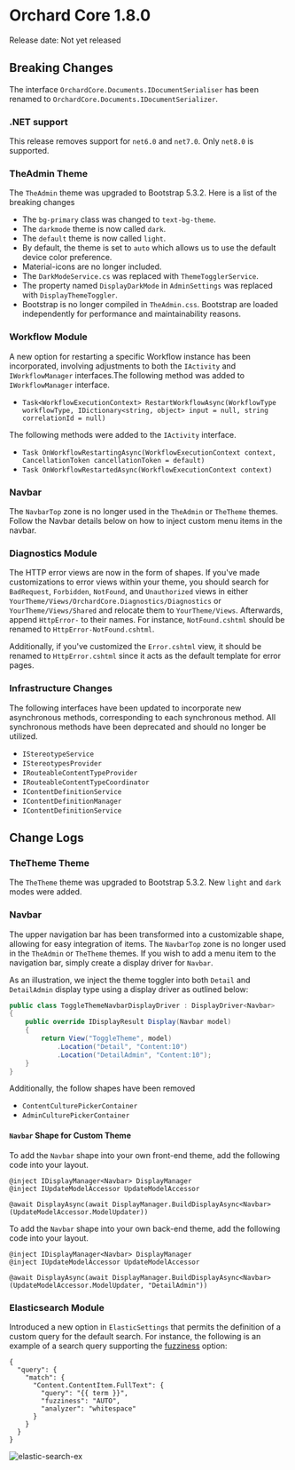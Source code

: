 # Orchard Core 1.8.0

Release date: Not yet released

## Breaking Changes

The interface `OrchardCore.Documents.IDocumentSerialiser` has been renamed to `OrchardCore.Documents.IDocumentSerializer`.

### .NET support

This release removes support for `net6.0` and `net7.0`. Only `net8.0` is supported.

### TheAdmin Theme

The `TheAdmin` theme was upgraded to Bootstrap 5.3.2. Here is a list of the breaking changes

- The `bg-primary` class was changed to `text-bg-theme`.
- The `darkmode` theme is now called `dark`.
- The `default` theme is now called `light`.
- By default, the theme is set to `auto` which allows us to use the default device color preference.
- Material-icons are no longer included.
- The `DarkModeService.cs` was replaced with `ThemeTogglerService`.
- The property named `DisplayDarkMode` in `AdminSettings` was replaced with `DisplayThemeToggler`.
- Bootstrap is no longer compiled in `TheAdmin.css`. Bootstrap are loaded independently for performance and maintainability reasons.

### Workflow Module

A new option for restarting a specific Workflow instance has been incorporated, involving adjustments to both the `IActivity` and `IWorkflowManager` interfaces.The following method was added to `IWorkflowManager` interface.

- `Task<WorkflowExecutionContext> RestartWorkflowAsync(WorkflowType workflowType, IDictionary<string, object> input = null, string correlationId = null)`

 The following methods were added to the `IActivity` interface.

- `Task OnWorkflowRestartingAsync(WorkflowExecutionContext context, CancellationToken cancellationToken = default)`
- `Task OnWorkflowRestartedAsync(WorkflowExecutionContext context)`

### Navbar

 The `NavbarTop` zone is no longer used in the `TheAdmin` or `TheTheme` themes. Follow the Navbar details below on how to inject custom menu items in the navbar.

### Diagnostics Module

The HTTP error views are now in the form of shapes. If you've made customizations to error views within your theme, you should search for `BadRequest`, `Forbidden`, `NotFound`, and `Unauthorized` views in either `YourTheme/Views/OrchardCore.Diagnostics/Diagnostics` or `YourTheme/Views/Shared` and relocate them to `YourTheme/Views`. Afterwards, append `HttpError-` to their names. For instance, `NotFound.cshtml` should be renamed to `HttpError-NotFound.cshtml`.

Additionally, if you've customized the `Error.cshtml` view, it should be renamed to `HttpError.cshtml` since it acts as the default template for error pages.

### Infrastructure Changes

The following interfaces have been updated to incorporate new asynchronous methods, corresponding to each synchronous method. All synchronous methods have been deprecated and should no longer be utilized.

- `IStereotypeService`
- `IStereotypesProvider`
- `IRouteableContentTypeProvider`
- `IRouteableContentTypeCoordinator`
- `IContentDefinitionService`
- `IContentDefinitionManager`
- `IContentDefinitionService`

## Change Logs

### TheTheme Theme

The `TheTheme` theme was upgraded to Bootstrap 5.3.2. New `light` and `dark` modes were added.

### Navbar

The upper navigation bar has been transformed into a customizable shape, allowing for easy integration of items. The `NavbarTop` zone is no longer used in the `TheAdmin` or `TheTheme` themes. If you wish to add a menu item to the navigation bar, simply create a display driver for `Navbar`.

As an illustration, we inject the theme toggler into both `Detail` and `DetailAdmin` display type using a display driver as outlined below:

```csharp
public class ToggleThemeNavbarDisplayDriver : DisplayDriver<Navbar>
{
    public override IDisplayResult Display(Navbar model)
    {
        return View("ToggleTheme", model)
            .Location("Detail", "Content:10")
            .Location("DetailAdmin", "Content:10");
    }
}
```

 Additionally, the follow shapes have been removed

- `ContentCulturePickerContainer`
- `AdminCulturePickerContainer`

#### `Navbar` Shape for Custom Theme

To add the `Navbar` shape into your own front-end theme, add the following code into your layout.

```
@inject IDisplayManager<Navbar> DisplayManager
@inject IUpdateModelAccessor UpdateModelAccessor

@await DisplayAsync(await DisplayManager.BuildDisplayAsync<Navbar>(UpdateModelAccessor.ModelUpdater))
```

To add the `Navbar` shape into your own back-end theme, add the following code into your layout.

```
@inject IDisplayManager<Navbar> DisplayManager
@inject IUpdateModelAccessor UpdateModelAccessor

@await DisplayAsync(await DisplayManager.BuildDisplayAsync<Navbar>(UpdateModelAccessor.ModelUpdater, "DetailAdmin"))
```

### Elasticsearch Module

Introduced a new option in `ElasticSettings` that permits the definition of a custom query for the default search. For instance, the following is an example of a search query supporting the [fuzziness](https://www.elastic.co/guide/en/elasticsearch/reference/7.17/common-options.html#fuzziness) option:

```
{
  "query": {
    "match": {
      "Content.ContentItem.FullText": {
        "query": "{{ term }}",
        "fuzziness": "AUTO",
        "analyzer": "whitespace"
      }
    }
  }
}
```

![elastic-search-ex](https://github.com/OrchardCMS/OrchardCore/assets/24724371/15aae13e-0fc0-4df6-98be-352a441618c0)
